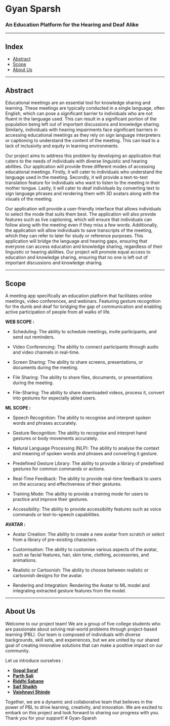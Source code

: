 # Gyan Sparsh

### An Education Platform for the Hearing and Deaf Alike

<hr>

## Index

- [Abstract](#abstract)
- [Scope](#scope)
- [About Us](#about-us)

<hr>

## Abstract

Educational meetings are an essential tool for knowledge sharing and learning. These meetings are typically conducted in a single language, often English, which can pose a significant barrier to individuals who are not fluent in the language used. This can result in a significant portion of the population being left out of important discussions and knowledge sharing. Similarly, individuals with hearing impairments face significant barriers in accessing educational meetings as they rely on sign language interpreters or captioning to understand the content of the meeting. This can lead to a lack of inclusivity and equity in learning environments.

Our project aims to address this problem by developing an application that caters to the needs of individuals with diverse linguistic and hearing abilities. Our application will provide three different modes of accessing educational meetings. Firstly, it will cater to individuals who understand the language used in the meeting. Secondly, it will provide a text-to-text translation feature for individuals who want to listen to the meeting in their mother tongue. Lastly, it will cater to deaf individuals by converting text to sign language phrases and rendering them with 3D avatars along with the visuals of the meeting.

Our application will provide a user-friendly interface that allows individuals to select the mode that suits them best. The application will also provide features such as live captioning, which will ensure that individuals can follow along with the meeting even if they miss a few words. Additionally, the application will allow individuals to save transcripts of the meeting, which they can refer to later for study or reference purposes. This application will bridge the language and hearing gaps, ensuring that everyone can access education and knowledge sharing, regardless of their linguistic or hearing abilities. Our project will promote equal access to education and knowledge sharing, ensuring that no one is left out of important discussions and knowledge sharing.

<hr>

## Scope

A meeting app specifically an education platform that facilitates online meetings, video conferences, and webinars. Featuring gesture recognition for the dumb and deaf for bridging the gap of communication and enabling active participation of people from all walks of life.

**WEB SCOPE :**

- Scheduling: The ability to schedule meetings, invite participants, and send out reminders.

- Video Conferencing: The ability to connect participants through audio and video channels in real-time.

- Screen Sharing: The ability to share screens, presentations, or documents during the meeting.

- File Sharing: The ability to share files, documents, or presentations during the meeting.

- File-Sharing: The ability to share downloaded videos, process it, convert into gestures for especially abled users.

**ML SCOPE :**

- Speech Recognition: The ability to recognise and interpret spoken words and phrases accurately.

- Gesture Recognition: The ability to recognise and interpret hand gestures or body movements accurately.

- Natural Language Processing (NLP): The ability to analyse the context and meaning of spoken words and phrases and converting it gesture.

- Predefined Gesture Library: The ability to provide a library of predefined gestures for common commands or actions.

- Real-Time Feedback: The ability to provide real-time feedback to users on the accuracy and effectiveness of their gestures.

- Training Mode: The ability to provide a training mode for users to practice and improve their gestures.

- Accessibility: The ability to provide accessibility features such as voice commands or text-to-speech capabilities.

**AVATAR :**

- Avatar Creation: The ability to create a new avatar from scratch or select from a library of pre-existing characters.

- Customisation: The ability to customise various aspects of the avatar, such as facial features, hair, skin tone, clothing, accessories, and animations.

- Realistic or Cartoonish: The ability to choose between realistic or cartoonish designs for the avatar.

- Rendering and Integration: Rendering the Avatar to ML model and integrating extracted gesture features from the model.

<hr>

## About Us

Welcome to our project team! We are a group of five college students who are passionate about solving real-world problems through project-based learning (PBL). Our team is composed of individuals with diverse backgrounds, skill sets, and experiences, but we are united by our shared goal of creating innovative solutions that can make a positive impact on our community.

Let us introduce ourselves :

- **[Gopal Saraf](https://github.com/GopalSaraf)**
- **[Parth Sali](https://github.com/parthsali)**
- **[Riddhi Sabane](https://github.com/sabaneriddhi)**
- **[Saif Shaikh](https://github.com/Codingweeeb)**
- **[Vaishnavi Shinde](https://github.com/vaish2022)**

Together, we are a dynamic and collaborative team that believes in the power of PBL to drive learning, creativity, and innovation. We are excited to embark on this project and look forward to sharing our progress with you. Thank you for your support!
#   G y a n - S p a r s h  
 